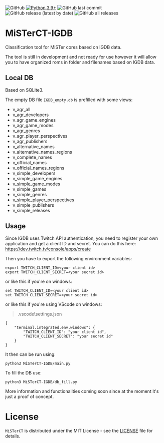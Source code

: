 ![GitHub](https://img.shields.io/github/license/Schermobianco/MiSTerCT-IGDB?style=flat-square)
[![Python 3.9+](https://img.shields.io/badge/python-3.9+-3776AB?logo=Python&logoColor=FFFFFF&style=flat-square)](https://www.python.org/)
![GitHub last commit](https://img.shields.io/github/last-commit/Schermobianco/MiSTerCT-IGDB?style=flat-square)
![GitHub release (latest by date)](https://img.shields.io/github/v/release/Schermobianco/MiSTerCT-IGDB?style=flat-square)
![GitHub all releases](https://img.shields.io/github/downloads/Schermobianco/MiSTerCT-IGDB/total?style=flat-square)

# MiSTerCT-IGDB

Classification tool for MiSTer cores based on IGDB data.

The tool is still in development and not ready for use however it will allow you to have organized roms in folder and filenames based on IGDB data.

## Local DB

Based on SQLite3.

The empty DB file ``IGDB_empty.db`` is prefilled with some views:

* v_agr_all
* v_agr_developers
* v_agr_game_engines
* v_agr_game_modes
* v_agr_genres
* v_agr_player_perspectives
* v_agr_publishers
* v_alternative_names
* v_alternative_names_regions
* v_complete_names
* v_official_names
* v_official_names_regions
* v_simple_developers
* v_simple_game_engines
* v_simple_game_modes
* v_simple_games
* v_simple_genres
* v_simple_player_perspectives
* v_simple_publishers
* v_simple_releases


## Usage

Since IGDB uses Twitch API authentication, you need to register your own application and get a client ID and secret. You can do this here: https://dev.twitch.tv/console/apps/create

Then you have to export the following environment variables:

```
export TWITCH_CLIENT_ID=<your client id>
export TWITCH_CLIENT_SECRET=<your secret id>
```
or like this if you're on windows:
```
set TWITCH_CLIENT_ID=<your client id>
set TWITCH_CLIENT_SECRET=<your secret id>
```
or like this if you're using VScode on windows:
> .vscode\settings.json
```
{
    "terminal.integrated.env.windows": {
        "TWITCH_CLIENT_ID": "your client id",
        "TWITCH_CLIENT_SECRET": "your secret id"
    }
}
```

It then can be run using:
```
python3 MiSTerCT-IGDB/main.py
```

To fill the DB use:
```
python3 MiSTerCT-IGDB/db_fill.py
```

More information and functionalities coming soon since at the moment it's just a proof of concept.


# License
``MiSTerCT`` is distributed under the MIT License - see the [LICENSE](LICENSE) file for details.